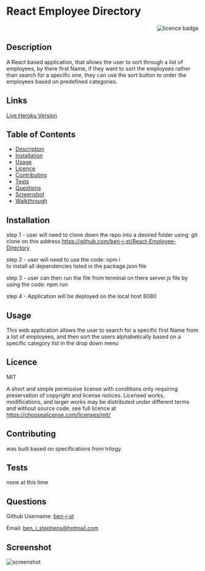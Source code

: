 # React Employee Directory

    
<div align="right"><img alt="licence badge" src="https://img.shields.io/badge/licence-MIT-yellow"></div>

## Description 

A React based application, that allows the user to sort through a list of employees, by there first Name, if they want to sort the employees rather than search for a specific one, they can use the sort button to order the employees based on predefined categories.

## Links

<a href="https://obscure-crag-44110.herokuapp.com/">Live Heroku Version</a>

## Table of Contents

* [Description](#Description)
* [Installation](#Installation)
* [Usage](#Usage)
* [Licence](#Licence)
* [Contributing](#Contributing)
* [Tests](#Tests)
* [Questions](#Questions)
* [Screenshot](#Screenshot)
* [Walkthrough](#Walkthrough-video)

## Installation

step 1 - user will need to clone down the repo into a desired folder using: git clone 
    on this address https://github.com/ben-j-st/React-Employee-Directory

step 2 - user will need to use the code: npm i  
    to install all dependencies listed in the package.json file

step 3 - user can then run the file from terminal on there server.js file by using the code:
    npm run
    
step 4 - Application will be deployed on the local host 8080


## Usage

This web application allows the user to search for a specific first Name from a list of employees, and then sort the users alphabetically based on a specific category list in the drop down menu 

## Licence 

MIT

A short and simple permissive license with conditions only requiring preservation of copyright and license notices. Licensed works, modifications, and larger works may be distributed under different terms and without source code. see full licence at https://choosealicense.com/licenses/mit/

## Contributing 

was built based on specifications from trilogy.

## Tests

none at this time

## Questions

Github Username: <a href="https://github.com/ben-j-st">ben-j-st</a>

Email: ben_j_stephens@hotmail.com

## Screenshot 

![screenshot](../../src/assets/Screenshot.PNG) 


